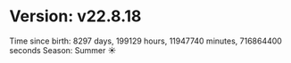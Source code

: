 # Version: v22.8.18
Time since birth: 8297 days, 199129 hours, 11947740 minutes, 716864400 seconds
Season: Summer ☀️
